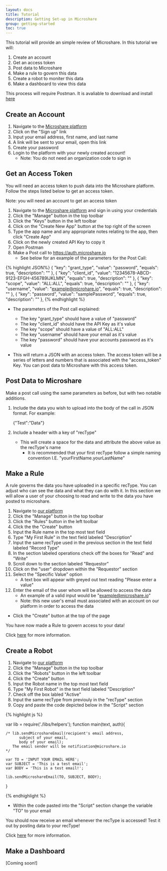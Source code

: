 ```yaml
---
layout: docs
title: Tutorial
description: Getting Set-up in Microshare
group: getting-started
toc: true
---
```



This tutorial will provide an simple review of Microshare. In this tutorial we will:

1. Create an account  
2. Get an access token  
3. Post data to Microshare  
4. Make a rule to govern this data  
5. Create a robot to moniter this data  
6. Make a dashboard to view this data  

This process will require Postman. It is avaliable to download and install [here](https://www.getpostman.com/)

## Create an Account

1. Navigate to the [Microshare platform](https://app.microshare.io)
2. Click on the "Sign up" link
2. Input your email address, first name, and last name
3. A link will be sent to your email, open this link 
4. Create your password
5. Login to the platform with your newly created account!
    * Note: You do not need an organization code to sign in


## Get an Access Token

You will need an access token to push data into the Microshare platform. Follow the steps listed below to get an access token.

Note: you will need an account to get an access token


1.  Navigate to the [Microshare platform](https://app.microshare.io) and sign in using your credentials
2.  Click the "Manage" button in the top toolbar
3.  Click the "Keys" button in the left toolbar
4. Click on the "Create New App" button at the top right of the screen
5. Type the app name and any appropriate notes relating to the app, then click "Create App"
6. Click on the newly created API Key to copy it 
7. Open Postman
8. Make a Post call to https://auth.microshare.io
    * See below for an example of the parameters for the Post Call:


{% highlight JSON%}
{
    "key": "grant_type",
    "value": "password",
    "equals": true,
    "description": ""
},
{
    "key": "client_id",
    "value": "12345678-ABCD-9123-EFGH-456789IJKLMN",
    "equals": true,
    "description": ""
},
{
    "key": "scope",
    "value": "ALL:ALL",
    "equals": true,
    "description": ""
},
{
    "key": "username",
    "value": "example@microhare.io",
    "equals": true,
    "description": ""
},
{
    "key": "password",
    "value": "samplePassword",
    "equals": true,
    "description": ""
},
{% endhighlight %}

* The parameters of the Post call explained:
    * The key "grant_type" should have a value of "password"
    * The key "client_id" should have the API Key as it's value
    * The key "scope" should have a value of "ALL:ALL"
    * The key "username" should have your email as it's value
    * The key "password" should have your accounts password as it's value

* This will return a JSON with an access token. The access token will be a series of letters and numbers that is associated with the "access_token" Key. You can post data to Microshare with this access token.

## Post Data to Microshare

Make a post call using the same parameters as before, but with two notable additions. 

1. Include the data you wish to upload into the body of the call in JSON format. For example:

    {"Test":"Data"}
    
2. Include a header with a key of "recType" 
    * This will create a space for the data and attribute the above value as the recType's name  
        * It is recommended that your first recType follow a simple naming convention I.E. "yourFirstName.yourLastName"


## Make a Rule 

A rule governs the data you have uploaded in a specific recType. You can adjust who can see the data and what they can do with it. In this section we will allow a user of your choosing to read and write to the data you have posted to microshare.

1. Navigate to [our platform](https://app.microshare.io)
2. Click the "Manage" button in the top toolbar
3. Click the "Rules" button in the left toolbar
4. Click the the "Create" button
5. Input the Rule name in the top most text field
5. Type "My First Rule" in the text field labeled "Description"
5. Input the same recType used in the previous section in the text field labeled "Record Type"  
5. In the section labeled operations check off the boxes for "Read" and "Write"
5. Scroll down to the section labeled "Requestor"
5. Click on the "user" dropdown within the "Requestor" section
5. Select the "Specific Value" option
    * A text box will appear with greyed out text reading "Please enter a value"
5. Enter the email of the user whom will be allowed to access the data
    * An example of a valid input would be "example@microshare.io"
    * Note: this new user's email must associated with an account on our platform in order to access the data

* Click the "Create" button at the top of the page 

You have now made a Rule to govern access to your data! 

Click [here](http://docs.microshare.io/docs/0.1/getting-started/data-sharing/) for more information.

## Create a Robot 

1. Navigate to [our platform](https://app.microshare.io)
2. Click the "Manage" button in the top toolbar
3. Click the "Robots" button in the left toolbar
4. Click the "Create" button 
4. Input the Robot name in the top most text field 
4. Type "My First Robot" in the text field labeled "Description"
4. Check off the box labled "Active"
4. Input the same recType from previouly in the "recType" section
4. Copy and paste the code depicted below in the "Script" section

{% highlight js %}

var lib = require('./libs/helpers');
function main(text, auth){

    /* lib.sendMicroshareEmail(recipient's email address,
          subject of your email,
          body of your email);
       The email sender will be notification@microshare.io
    */

    var TO = 'INPUT YOUR EMAIL HERE';
    var SUBJECT = 'This is a test email';
    var BODY = 'This is a test email!';

    lib.sendMicroshareEmail(TO, SUBJECT, BODY);

}

{% endhighlight %}

* Within the code pasted into the "Script" section change the variable "TO" to your email


You should now receive an email whenever the recType is accessed! Test it out by posting data to your recType!


Click [here](http://docs.microshare.io/docs/0.1/getting-started/robot-guide/) for more information.




## Make a Dashboard 


[Coming soon!]
